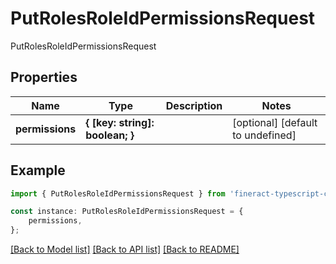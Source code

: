 # PutRolesRoleIdPermissionsRequest

PutRolesRoleIdPermissionsRequest

## Properties

Name | Type | Description | Notes
------------ | ------------- | ------------- | -------------
**permissions** | **{ [key: string]: boolean; }** |  | [optional] [default to undefined]

## Example

```typescript
import { PutRolesRoleIdPermissionsRequest } from 'fineract-typescript-client';

const instance: PutRolesRoleIdPermissionsRequest = {
    permissions,
};
```

[[Back to Model list]](../README.md#documentation-for-models) [[Back to API list]](../README.md#documentation-for-api-endpoints) [[Back to README]](../README.md)
